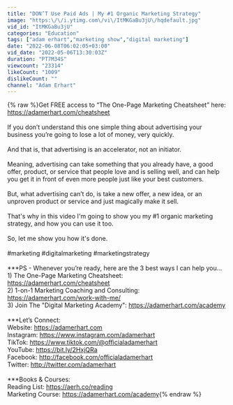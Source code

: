 ```yaml
---
title: "DON’T Use Paid Ads | My #1 Organic Marketing Strategy"
image: "https:\/\/i.ytimg.com\/vi\/ItMKGaBu3jU\/hqdefault.jpg"
vid_id: "ItMKGaBu3jU"
categories: "Education"
tags: ["adam erhart","marketing show","digital marketing"]
date: "2022-06-08T06:02:05+03:00"
vid_date: "2022-05-06T13:30:03Z"
duration: "PT7M34S"
viewcount: "23314"
likeCount: "1009"
dislikeCount: ""
channel: "Adam Erhart"
---
```

{% raw %}Get FREE access to “The One-Page Marketing Cheatsheet” here: <a rel="nofollow" target="blank" href="https://adamerhart.com/cheatsheet">https://adamerhart.com/cheatsheet</a><br /><br />If you don’t understand this one simple thing about advertising your business you’re going to lose a lot of money, very quickly.<br /> <br />And that is, that advertising is an accelerator, not an initiator.<br /> <br />Meaning, advertising can take something that you already have, a good offer, product, or service that people love and is selling well, and can help you get it in front of even more people just like your best customers.<br /><br />But, what advertising can’t do, is take a new offer, a new idea, or an unproven product or service and just magically make it sell.<br /><br />That's why in this video I'm going to show you my #1 organic marketing strategy, and how you can use it too.<br /><br />So, let me show you how it's done. <br /><br />#marketing #digitalmarketing #marketingstrategy<br /><br />***PS - Whenever you’re ready, here are the 3 best ways I can help you…<br />1) The One-Page Marketing Cheatsheet: <a rel="nofollow" target="blank" href="https://adamerhart.com/cheatsheet">https://adamerhart.com/cheatsheet</a><br />2) 1-on-1 Marketing Coaching and Consulting: <a rel="nofollow" target="blank" href="https://adamerhart.com/work-with-me/">https://adamerhart.com/work-with-me/</a><br />3) Join The &quot;Digital Marketing Academy&quot;: <a rel="nofollow" target="blank" href="https://adamerhart.com/academy">https://adamerhart.com/academy</a><br /><br />***Let’s Connect:<br />Website: <a rel="nofollow" target="blank" href="https://adamerhart.com">https://adamerhart.com</a><br />Instagram: <a rel="nofollow" target="blank" href="https://www.instagram.com/adamerhart">https://www.instagram.com/adamerhart</a><br />TikTok: <a rel="nofollow" target="blank" href="https://www.tiktok.com/@officialadamerhart">https://www.tiktok.com/@officialadamerhart</a><br />YouTube: <a rel="nofollow" target="blank" href="https://bit.ly/2HxjQRa">https://bit.ly/2HxjQRa</a><br />Facebook: <a rel="nofollow" target="blank" href="http://facebook.com/officialadamerhart">http://facebook.com/officialadamerhart</a><br />Twitter: <a rel="nofollow" target="blank" href="http://twitter.com/adamerhart">http://twitter.com/adamerhart</a><br /><br />***Books &amp; Courses:<br />Reading List: <a rel="nofollow" target="blank" href="https://aerh.co/reading">https://aerh.co/reading</a><br />Marketing Course: <a rel="nofollow" target="blank" href="https://adamerhart.com/academy">https://adamerhart.com/academy</a>{% endraw %}
